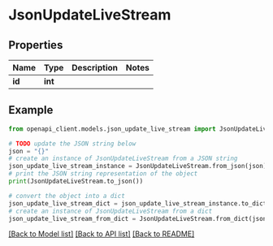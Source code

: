 # JsonUpdateLiveStream


## Properties

Name | Type | Description | Notes
------------ | ------------- | ------------- | -------------
**id** | **int** |  | 

## Example

```python
from openapi_client.models.json_update_live_stream import JsonUpdateLiveStream

# TODO update the JSON string below
json = "{}"
# create an instance of JsonUpdateLiveStream from a JSON string
json_update_live_stream_instance = JsonUpdateLiveStream.from_json(json)
# print the JSON string representation of the object
print(JsonUpdateLiveStream.to_json())

# convert the object into a dict
json_update_live_stream_dict = json_update_live_stream_instance.to_dict()
# create an instance of JsonUpdateLiveStream from a dict
json_update_live_stream_from_dict = JsonUpdateLiveStream.from_dict(json_update_live_stream_dict)
```
[[Back to Model list]](../README.md#documentation-for-models) [[Back to API list]](../README.md#documentation-for-api-endpoints) [[Back to README]](../README.md)


